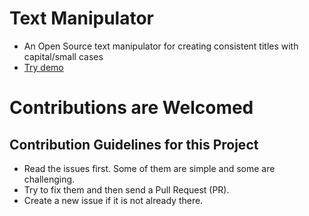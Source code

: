 # Text Manipulator
- An Open Source text manipulator for creating consistent titles with capital/small cases
- [Try demo](https://muhammad-yazdian.github.io/text_manipulator/)

# Contributions are Welcomed
## Contribution Guidelines for this Project
- Read the issues first. Some of them are simple and some are challenging.
- Try to fix them and then send a Pull Request (PR).
- Create a new issue if it is not already there.
